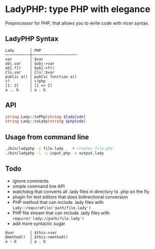 # LadyPHP: type PHP with elegance

Preprocessor for PHP, that allows you to write code with nicer syntax.

## LadyPHP Syntax

```
Lady       │ PHP
───────────┼────────────────────
var        │ $var
obj.var    │ $obj->var
obj.f()    │ $obj->f()
Cls.var    │ Cls::$var
public a() │ public function a()
<?         │ <?php
[1: 2]     │ [1 => 2]
a .. b     │ a . b
```

## API

```php
string Lady::toPhp(string $ladyCode)
string Lady::toLady(string $phpCode)
```

## Usage from command line

```bash
./bin/ladyphp -i file.lady    # creates file.php
./bin/ladyphp -l -i input.php -o output.lady
```

## Todo

- ignore comments
- simple command line API
- watchdog that converts all .lady files in directory to .php on the fly
- plugin for text editors that does bidirectional conversion
- PHP method that can include .lady files with `Lady::requireFile('path/file.lady')`
- PHP file stream that can include .lady files with `require('lady://path/file.lady')`
- add more syntactic sugar
```
@var       │ $this->var
@method()  │ $this->method()
a ~ b      │ a . b
```
